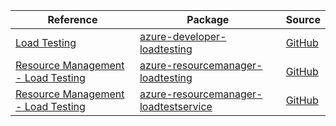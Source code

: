 | Reference | Package | Source |
|---|---|---|
|[Load Testing](developer-loadtesting-readme.md)|[azure-developer-loadtesting](https://repo1.maven.org/maven2/com/azure/azure-developer-loadtesting)|[GitHub](https://github.com/Azure/azure-sdk-for-java/blob/main/sdk/loadtesting/azure-developer-loadtesting)|
|[Resource Management - Load Testing](resourcemanager-loadtesting-readme.md)|[azure-resourcemanager-loadtesting](https://repo1.maven.org/maven2/com/azure/resourcemanager/azure-resourcemanager-loadtesting)|[GitHub](https://github.com/Azure/azure-sdk-for-java/blob/main/sdk/loadtesting/azure-resourcemanager-loadtesting)|
|[Resource Management - Load Testing](resourcemanager-loadtestservice-readme.md)|[azure-resourcemanager-loadtestservice](https://repo1.maven.org/maven2/com/azure/resourcemanager/azure-resourcemanager-loadtestservice)|[GitHub](https://github.com/Azure/azure-sdk-for-java/blob/main/sdk/loadtestservice/azure-resourcemanager-loadtestservice)|
